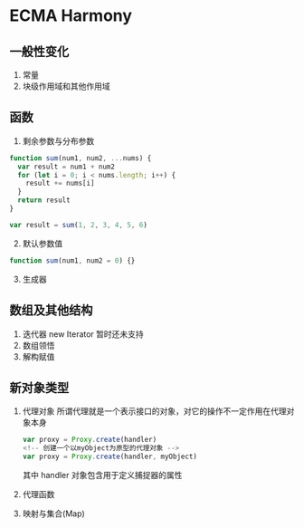 # ECMA Harmony

## 一般性变化

1. 常量
2. 块级作用域和其他作用域

## 函数

1. 剩余参数与分布参数

```js
function sum(num1, num2, ...nums) {
  var result = num1 + num2
  for (let i = 0; i < nums.length; i++) {
    result += nums[i]
  }
  return result
}

var result = sum(1, 2, 3, 4, 5, 6)
```

2. 默认参数值

```js
function sum(num1, num2 = 0) {}
```

3. 生成器

## 数组及其他结构

1. 迭代器
   new Iterator 暂时还未支持
2. 数组领悟
3. 解构赋值

## 新对象类型

1. 代理对象
   所谓代理就是一个表示接口的对象，对它的操作不一定作用在代理对象本身

   ```js
   var proxy = Proxy.create(handler)
   <!-- 创建一个以myObject为原型的代理对象 -->
   var proxy = Proxy.create(handler, myObject)
   ```

   其中 handler 对象包含用于定义捕捉器的属性

2. 代理函数
3. 映射与集合(Map)

